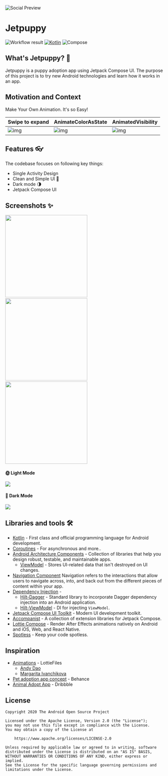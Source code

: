 ![Social Preview](results/social_preview.png)

# Jetpuppy
![Workflow result](https://github.com/ericktijerou/jetpuppy/workflows/Check/badge.svg)
[![Kotlin](https://img.shields.io/badge/Kotlin-1.4.30-blueviolet.svg)](https://kotlinlang.org)
![Compose](https://img.shields.io/badge/Compose-1.0.0--beta01-brightgreen)

## What's Jetpuppy? :rocket:
Jetpuppy is a puppy adoption app using Jetpack Compose UI.
The purpose of this project is to try new Android technologies and learn how it works in an app.


## Motivation and Context
Make Your Own Animation. It's so Easy!

 Swipe to expand | AnimateColorAsState | AnimatedVisibility
--- | --- | --- |
![img](results/swipe_to_expand.gif) | ![img](results/animated_color.gif) | ![img](results/visibility.gif)

## Features  👓

The codebase focuses on following key things:

- Single Activity Design
- Clean and Simple UI 🎨
- Dark mode 🌗
- Jetpack Compose UI


## Screenshots ✨
<img src="/results/screenshot_1.png" width="260">&emsp;<img src="/results/screenshot_2.png" width="260">&emsp;<img src="/results/screenshot_3.png" width="260">

#### 🌞 Light Mode
![](results/light_theme.png)

#### 🌙 Dark Mode
![](results/dark_theme.png)

## Libraries and tools 🛠

- [Kotlin](https://kotlinlang.org/) - First class and official programming language for Android development.
- [Coroutines](https://kotlinlang.org/docs/reference/coroutines-overview.html) - For asynchronous and more..
- [Android Architecture Components](https://developer.android.com/topic/libraries/architecture) - Collection of libraries that help you design robust, testable, and maintainable apps.
  - [ViewModel](https://developer.android.com/topic/libraries/architecture/viewmodel) - Stores UI-related data that isn't destroyed on UI changes.
- [Navigation Component](https://developer.android.com/guide/navigation/navigation-getting-started) Navigation refers to the interactions that allow users to navigate across, into, and back out from the different pieces of content within your app.
- [Dependency Injection](https://developer.android.com/training/dependency-injection) -
  - [Hilt-Dagger](https://dagger.dev/hilt/) - Standard library to incorporate Dagger dependency injection into an Android application.
  - [Hilt-ViewModel](https://developer.android.com/training/dependency-injection/hilt-jetpack) - DI for injecting `ViewModel`.
- [Jetpack Compose UI Toolkit](https://developer.android.com/jetpack/compose) - Modern UI development toolkit.
- [Accompanist](https://chrisbanes.github.io/accompanist/) - A collection of extension libraries for Jetpack Compose.
- [Lottie Compose](https://github.com/airbnb/lottie/blob/master/android-compose.md) - Render After Effects animations natively on Android and iOS, Web, and React Native.
- [Spotless](https://github.com/diffplug/spotless) - Keep your code spotless.

## Inspiration

- [Animations](https://lottiefiles.com/) - LottieFiles
  - [Andy Dao](https://lottiefiles.com/user265314)
  - [Margarita Ivanchikova](https://lottiefiles.com/user/279119)
- [Pet adoption app concept](https://www.behance.net/gallery/100175719/Pet-adoption-app-concept?tracking_source=search_projects_recommended%7Cadoption%20app%20) - Behance
- [Animal Adopt App](https://dribbble.com/shots/7062525-Animal-Adopt-Apps) - Dribbble


## License
```
Copyright 2020 The Android Open Source Project

Licensed under the Apache License, Version 2.0 (the "License");
you may not use this file except in compliance with the License.
You may obtain a copy of the License at

    https://www.apache.org/licenses/LICENSE-2.0

Unless required by applicable law or agreed to in writing, software
distributed under the License is distributed on an "AS IS" BASIS,
WITHOUT WARRANTIES OR CONDITIONS OF ANY KIND, either express or implied.
See the License for the specific language governing permissions and
limitations under the License.
```